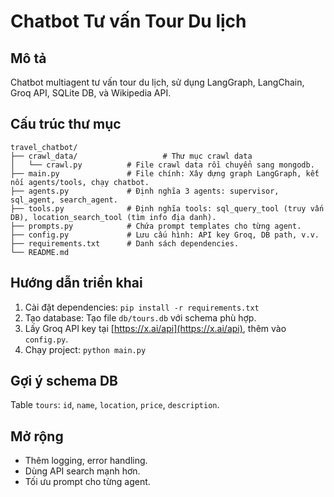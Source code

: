 # Chatbot Tư vấn Tour Du lịch

## Mô tả

Chatbot multiagent tư vấn tour du lịch, sử dụng LangGraph, LangChain, Groq API, SQLite DB, và Wikipedia API.

## Cấu trúc thư mục

```
travel_chatbot/
├── crawl_data/                   # Thư mục crawl data
│   └── crawl.py          # File crawl data rồi chuyển sang mongodb.
├── main.py               # File chính: Xây dựng graph LangGraph, kết nối agents/tools, chạy chatbot.
├── agents.py             # Định nghĩa 3 agents: supervisor, sql_agent, search_agent.
├── tools.py              # Định nghĩa tools: sql_query_tool (truy vấn DB), location_search_tool (tìm info địa danh).
├── prompts.py            # Chứa prompt templates cho từng agent.
├── config.py             # Lưu cấu hình: API key Groq, DB path, v.v.
├── requirements.txt      # Danh sách dependencies.
└── README.md   
```

## Hướng dẫn triển khai

1. Cài đặt dependencies: `pip install -r requirements.txt`
2. Tạo database: Tạo file `db/tours.db` với schema phù hợp.
3. Lấy Groq API key tại [https://x.ai/api](https://x.ai/api), thêm vào `config.py`.
4. Chạy project: `python main.py`

## Gợi ý schema DB

Table `tours`: `id`, `name`, `location`, `price`, `description`.

## Mở rộng

- Thêm logging, error handling.
- Dùng API search mạnh hơn.
- Tối ưu prompt cho từng agent.
